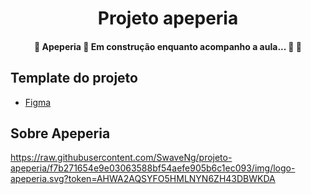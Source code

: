 <h1 align="center">Projeto apeperia</h1>
<h4 align="center"> 
	🚧  Apeperia 🚀 Em construção enquanto acompanho a aula... 📖  🚧
</h4>

## Template do projeto
- [Figma](https://www.figma.com/file/FidBn9f7BoBCoEs19EzbUD/Apeperia-Mobile-First?node-id=0%3A1)

## Sobre Apeperia
https://raw.githubusercontent.com/SwaveNg/projeto-apeperia/f7b271654e9e03063588bf54aefe905b6c1ec093/img/logo-apeperia.svg?token=AHWA2AQSYFO5HMLNYN6ZH43DBWKDA